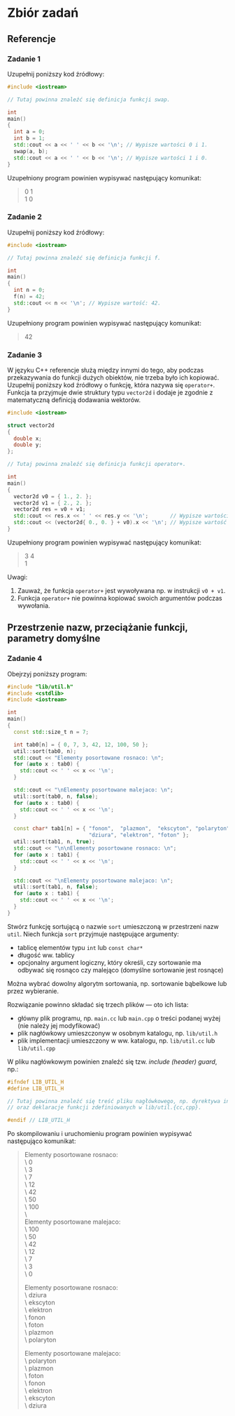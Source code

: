 # Zbiór zadań

## Referencje

### Zadanie 1

Uzupełnij poniższy kod źródłowy:
```cpp
#include <iostream>

// Tutaj powinna znaleźć się definicja funkcji swap.

int
main()
{
  int a = 0;
  int b = 1;
  std::cout << a << ' ' << b << '\n'; // Wypisze wartości 0 i 1.
  swap(a, b);
  std::cout << a << ' ' << b << '\n'; // Wypisze wartości 1 i 0.
}
```
Uzupełniony program powinien wypisywać następujący komunikat:
> 0 1  
> 1 0

### Zadanie 2

Uzupełnij poniższy kod źródłowy:
```cpp
#include <iostream>

// Tutaj powinna znaleźć się definicja funkcji f.

int
main()
{
  int n = 0;
  f(n) = 42;
  std::cout << n << '\n'; // Wypisze wartość: 42.
}
```
Uzupełniony program powinien wypisywać następujący komunikat:
> 42

### Zadanie 3

W języku C++ referencje służą między innymi do tego, aby podczas
przekazywania do funkcji dużych obiektów, nie trzeba było ich kopiować.
Uzupełnij poniższy kod źródłowy o funkcję, która nazywa się `operator+`. Funkcja
ta przyjmuje dwie struktury typu `vector2d` i dodaje je zgodnie z matematyczną
definicją dodawania wektorów.
```cpp
#include <iostream>

struct vector2d
{
  double x;
  double y;
};

// Tutaj powinna znaleźć się definicja funkcji operator+.

int
main()
{
  vector2d v0 = { 1., 2. };
  vector2d v1 = { 2., 2. };
  vector2d res = v0 + v1;
  std::cout << res.x << ' ' << res.y << '\n';       // Wypisze wartości 3 i 4.
  std::cout << (vector2d{ 0., 0. } + v0).x << '\n'; // Wypisze wartość 1.
}
```
Uzupełniony program powinien wypisywać następujący komunikat:
>3 4  
>1

Uwagi:
  1. Zauważ, że funkcja `operator+` jest wywoływana np. w instrukcji
     `v0 + v1`.
  2. Funkcja `operator+` nie powinna kopiować swoich argumentów podczas
     wywołania.

## Przestrzenie nazw, przeciążanie funkcji, parametry domyślne

### Zadanie 4

Obejrzyj poniższy program:
```cpp
#include "lib/util.h"
#include <cstdlib>
#include <iostream>

int
main()
{
  const std::size_t n = 7;

  int tab0[n] = { 0, 7, 3, 42, 12, 100, 50 };
  util::sort(tab0, n);
  std::cout << "Elementy posortowane rosnaco: \n";
  for (auto x : tab0) {
    std::cout << ' ' << x << '\n';
  }

  std::cout << "\nElementy posortowane malejaco: \n";
  util::sort(tab0, n, false);
  for (auto x : tab0) {
    std::cout << ' ' << x << '\n';
  }

  const char* tab1[n] = { "fonon",  "plazmon",  "ekscyton", "polaryton",
                          "dziura", "elektron", "foton" };
  util::sort(tab1, n, true);
  std::cout << "\n\nElementy posortowane rosnaco: \n";
  for (auto x : tab1) {
    std::cout << ' ' << x << '\n';
  }

  std::cout << "\nElementy posortowane malejaco: \n";
  util::sort(tab1, n, false);
  for (auto x : tab1) {
    std::cout << ' ' << x << '\n';
  }
}
```

Stwórz funkcję sortującą o nazwie `sort` umieszczoną w przestrzeni nazw `util`.
Niech funkcja `sort` przyjmuje następujące argumenty:
  * tablicę elementów typu `int` lub `const char*`
  * długość ww. tablicy
  * opcjonalny argument logiczny, który określi, czy sortowanie ma odbywać się
    rosnąco czy malejąco (domyślne sortowanie jest rosnące)

Można wybrać dowolny algorytm sortowania, np. sortowanie bąbelkowe lub przez
wybieranie.

Rozwiązanie powinno składać się trzech plików — oto ich lista:
  * główny plik programu, np. `main.cc` lub `main.cpp` o treści podanej wyżej
    (nie należy jej modyfikować)
  * plik nagłówkowy umieszczonyw w osobnym katalogu, np. `lib/util.h`
  * plik implementacji umieszczony w ww. katalogu, np. `lib/util.cc` lub
    `lib/util.cpp`

W pliku nagłówkowym powinien znaleźć się tzw. *include (header) guard*, np.:
```cpp
#ifndef LIB_UTIL_H
#define LIB_UTIL_H

// Tutaj powinna znaleźć się treść pliku nagłówkowego, np. dyrektywa include
// oraz deklaracje funkcji zdefiniowanych w lib/util.{cc,cpp}.

#endif // LIB_UTIL_H
```

Po skompilowaniu i uruchomieniu program powinien wypisywać następująco
komunikat:
> Elementy posortowane rosnaco:   
> \ 0  
> \ 3  
> \ 7  
> \ 12  
> \ 42  
> \ 50  
> \ 100  
> \  
> Elementy posortowane malejaco:   
> \ 100  
> \ 50  
> \ 42  
> \ 12  
> \ 7  
> \ 3  
> \ 0  
>   
>   
> Elementy posortowane rosnaco:   
> \ dziura  
> \ ekscyton  
> \ elektron  
> \ fonon  
> \ foton  
> \ plazmon  
> \ polaryton  
>   
> Elementy posortowane malejaco:   
> \ polaryton  
> \ plazmon  
> \ foton  
> \ fonon  
> \ elektron  
> \ ekscyton  
> \ dziura
